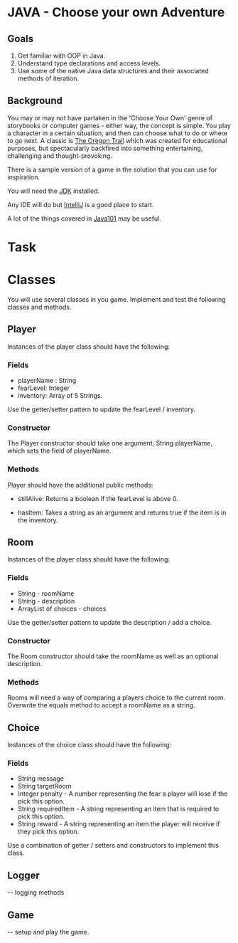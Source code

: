 # JAVA - Choose your own Adventure

## Goals

1. Get familiar with OOP in Java.
2. Understand type declarations and access levels.
3. Use some of the native Java data structures and their associated methods of iteration.

## Background

You may or may not have partaken in the 'Choose Your Own' genre of storybooks or computer games - either way, the concept is simple. You play a character in a certain situation, and then can choose what to do or where to go next. A classic is [The Oregon Trail](https://classicreload.com/oregon-trail.html) which was created for educational purposes, but spectacularly backfired into something entertaining, challenging and thought-provoking.

There is a sample version of a game in the solution that you can use for inspiration.

You will need the [JDK]() installed.

Any IDE will do but [IntelliJ]() is a good place to start.

A lot of the things covered in [Java101]() may be useful.

# Task

# Classes

You will use several classes in you game. Implement and test the following classes and methods.

## Player

Instances of the player class should have the following:

### Fields

- playerName : String
- fearLevel: Integer
- inventory: Array of 5 Strings.

Use the getter/setter pattern to update the fearLevel / inventory.

### Constructor

The Player constructor should take one argument, String playerName, which sets the field of playerName.

### Methods

Player should have the additional public methods: 

- stillAlive: Returns a boolean if the fearLevel is above 0.

- hasItem: Takes a string as an argument and returns true if the item is in the inventory.
 

## Room

Instances of the player class should have the following:

### Fields

- String - roomName
- String - description
- ArrayList of choices - choices

Use the getter/setter pattern to update the description / add a choice.

### Constructor

The Room constructor should take the roomName as well as an optional description.

### Methods

Rooms will need a way of comparing a players choice to the current room. Overwrite the equals method to accept a roomName as a string.
 
 
## Choice

Instances of the choice class should have the following:

### Fields

- String message
- String targetRoom
- Integer penalty - A number representing the fear a player will lose if the pick this option.
- String requiredItem - A string representing an item that is required to pick this option.
- String reward - A string representing an item the player will receive if they pick this option.


Use a combination of getter / setters and constructors to implement this class.

## Logger

-- logging methods

## Game

-- setup and play the game.